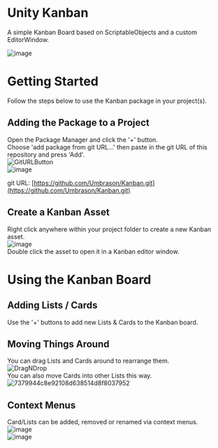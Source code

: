 # Unity Kanban
A simple Kanban Board based on ScriptableObjects and a custom EditorWindow.

![image](https://github.com/Umbrason/Kanban/assets/45980080/e8edab67-de46-4ac7-b2ca-a9512f33a6b5)


# Getting Started
Follow the steps below to use the Kanban package in your project(s).

## Adding the Package to a Project
Open the Package Manager and click the '+' button.\
Choose 'add package from git URL...' then paste in the git URL of this repository and press 'Add'.\
![GitURLButton](https://user-images.githubusercontent.com/45980080/114253417-6f8e0300-99aa-11eb-8744-beaf33319d0c.PNG)\
![image](https://github.com/Umbrason/Kanban/assets/45980080/4c7ac134-b0f5-4e7a-b240-4f9d191aafa5)

git URL: [https://github.com/Umbrason/Kanban.git](https://github.com/Umbrason/Kanban.git)

## Create a Kanban Asset
Right click anywhere within your project folder to create a new Kanban asset.\
![image](https://github.com/Umbrason/Kanban/assets/45980080/a7a0f162-b13e-4468-ac69-f39bc1d77fef)\
Double click the asset to open it in a Kanban editor window.


# Using the Kanban Board

## Adding Lists / Cards
Use the '+' buttons to add new Lists & Cards to the Kanban board.

## Moving Things Around
You can drag Lists and Cards around to rearrange them.\
![DragNDrop](https://github.com/Umbrason/Kanban/assets/45980080/f7d9f66f-1d56-48db-8de9-6d0040a96fe9)\
You can also move Cards into other Lists this way.\
![7379944c8e92108d638514d8f8037952](https://github.com/Umbrason/Unity-Kanban/assets/45980080/16e96864-471f-4077-86a9-c0f8a1bac44d)


## Context Menus
Card/Lists can be added, removed or renamed via context menus.\
![image](https://github.com/Umbrason/Unity-Kanban/assets/45980080/f8dcc8a3-82fd-417f-853e-e9ad4e23ddf1)\
![image](https://github.com/Umbrason/Kanban/assets/45980080/c01edc84-1d61-4ac0-959e-6fc2bb7f2d27)


